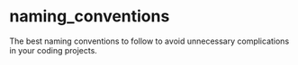# naming_conventions
The best naming conventions to follow to avoid unnecessary complications in your coding projects.
